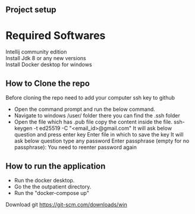 Project setup
-------------
# Required Softwares

Intellij community edition </br>
Install Jdk 8 or any new versions </br>
Install Docker desktop for windows

How to Clone the repo
---------------------
Before cloning the repo need to add your computer ssh key to github
- Open the command prompt and run the below command.
- Navigate to windows /user/ folder there you can find the .ssh folder
- Open the file which has .pub file copy the content inside the file.
ssh-keygen -t ed25519 -C "<email_id>@gmail.com"
It will ask below question and press enter key
Enter file in which to save the key
It will ask below question type any password
Enter passphrase (empty for no passphrase):
You need to reenter password again

How to run the application
-------------------------
- Run the docker desktop.
- Go the the outpatient directory.
- Run the "docker-compose up"
  
Download git
https://git-scm.com/downloads/win
